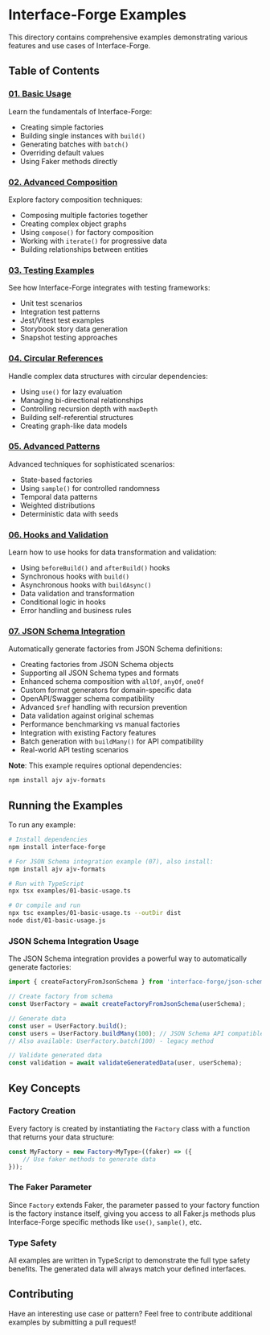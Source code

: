 # Interface-Forge Examples

This directory contains comprehensive examples demonstrating various features and use cases of Interface-Forge.

## Table of Contents

### [01. Basic Usage](./01-basic-usage.ts)

Learn the fundamentals of Interface-Forge:

- Creating simple factories
- Building single instances with `build()`
- Generating batches with `batch()`
- Overriding default values
- Using Faker methods directly

### [02. Advanced Composition](./02-advanced-composition.ts)

Explore factory composition techniques:

- Composing multiple factories together
- Creating complex object graphs
- Using `compose()` for factory composition
- Working with `iterate()` for progressive data
- Building relationships between entities

### [03. Testing Examples](./03-testing-examples.ts)

See how Interface-Forge integrates with testing frameworks:

- Unit test scenarios
- Integration test patterns
- Jest/Vitest test examples
- Storybook story data generation
- Snapshot testing approaches

### [04. Circular References](./04-circular-references.ts)

Handle complex data structures with circular dependencies:

- Using `use()` for lazy evaluation
- Managing bi-directional relationships
- Controlling recursion depth with `maxDepth`
- Building self-referential structures
- Creating graph-like data models

### [05. Advanced Patterns](./05-advanced-patterns.ts)

Advanced techniques for sophisticated scenarios:

- State-based factories
- Using `sample()` for controlled randomness
- Temporal data patterns
- Weighted distributions
- Deterministic data with seeds

### [06. Hooks and Validation](./06-hooks-and-validation.ts)

Learn how to use hooks for data transformation and validation:

- Using `beforeBuild()` and `afterBuild()` hooks
- Synchronous hooks with `build()`
- Asynchronous hooks with `buildAsync()`
- Data validation and transformation
- Conditional logic in hooks
- Error handling and business rules

### [07. JSON Schema Integration](./07-json-schema-integration.ts)

Automatically generate factories from JSON Schema definitions:

- Creating factories from JSON Schema objects
- Supporting all JSON Schema types and formats
- Enhanced schema composition with `allOf`, `anyOf`, `oneOf`
- Custom format generators for domain-specific data
- OpenAPI/Swagger schema compatibility
- Advanced `$ref` handling with recursion prevention
- Data validation against original schemas
- Performance benchmarking vs manual factories
- Integration with existing Factory features
- Batch generation with `buildMany()` for API compatibility
- Real-world API testing scenarios

**Note**: This example requires optional dependencies:

```bash
npm install ajv ajv-formats
```

## Running the Examples

To run any example:

```bash
# Install dependencies
npm install interface-forge

# For JSON Schema integration example (07), also install:
npm install ajv ajv-formats

# Run with TypeScript
npx tsx examples/01-basic-usage.ts

# Or compile and run
npx tsc examples/01-basic-usage.ts --outDir dist
node dist/01-basic-usage.js
```

### JSON Schema Integration Usage

The JSON Schema integration provides a powerful way to automatically generate factories:

```typescript
import { createFactoryFromJsonSchema } from 'interface-forge/json-schema';

// Create factory from schema
const UserFactory = await createFactoryFromJsonSchema(userSchema);

// Generate data
const user = UserFactory.build();
const users = UserFactory.buildMany(100); // JSON Schema API compatible
// Also available: UserFactory.batch(100) - legacy method

// Validate generated data
const validation = await validateGeneratedData(user, userSchema);
```

## Key Concepts

### Factory Creation

Every factory is created by instantiating the `Factory` class with a function that returns your data structure:

```typescript
const MyFactory = new Factory<MyType>((faker) => ({
    // Use faker methods to generate data
}));
```

### The Faker Parameter

Since `Factory` extends Faker, the parameter passed to your factory function is the factory instance itself, giving you access to all Faker.js methods plus Interface-Forge specific methods like `use()`, `sample()`, etc.

### Type Safety

All examples are written in TypeScript to demonstrate the full type safety benefits. The generated data will always match your defined interfaces.

## Contributing

Have an interesting use case or pattern? Feel free to contribute additional examples by submitting a pull request!
